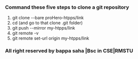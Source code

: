 ### Command these five steps to clone a git repository

1.  git clone --bare proHero-htpps/link
2.  cd (and go to that clone .git folder)
3.  git push --mirror my-htpps/link
4.  git remote -v
5.  git remote set-url origin my-htpps/link

### All right reserved by bappa saha |Bsc in CSE|RMSTU
       